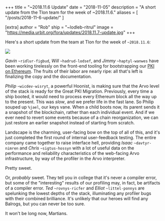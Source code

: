 +++
title = "~2018.11.6 Update"
date = "2018-11-05"
description = "A short update from the Tlon team for the week of ~2018.11.6."
aliases = [ "/posts/2018-11-6-update/" ]

[extra]
author = "Rob"
ship = "~lodleb-ritrul"
image = "https://media.urbit.org/fora/updates/2018.11.7-update.jpg"
+++

Here's a short update from the team at Tlon for the week of `~2018.11.6`:

![](https://media.urbit.org/fora/updates/2018.11.7-update.jpg)

_Gavin_ `~ridlur-figbud`, _Will_ `~hadrud-lodsef`, and _Jimmy_ `~haptyl-wanwes`
have been working tirelessly on the front-end tooling for bootstrapping our
[PKI on Ethereum](https://urbit.org/blog/2017.9-eth/). The fruits of their labor
are nearly ripe: all that's left is finalizing the copy and the documentation.

_Philip_ `~wicdev-wisryt`, a powerful Hoonist, is making sure that the Arvo
level of the stack is ready for the Great PKI Migration. Previously, every time
a ship booted, it would need to process every Ethereum block all the way up to
the present. This was _slow_, and we prefer life in the fast lane. So Philip
souped up `%jael`, our keys vane. When a child boots now, its parent sends it a
snapshot of the blockchain, rather than each individual event. And if we ever
need to revert some events because of a chain reorganization, we can just
restore an earlier snapshot instead of starting from scratch.

Landscape is the charming, user-facing bow on the top of all of this, and it's
just completed the first round of internal user-feedback testing. The entire
company came together to raise interface hell, providing _Isaac_
`~davtyr-nimren` and _Chris_ `~sigtus-hossyn` with a lot of useful data on the
performance and reliability characteristics of the web-facing Arvo
infrastructure, by way of the profiler in the Arvo interpreter.

Pretty sweet.

Or, _probably_ sweet. They tell you in college that it's never a compiler error,
but some of the "interesting" results of our profiling may, in fact, be
artifacts of a compiler error. _Ted_ `~rovnys-ricfer` and _Elliot_
`~littel-ponnys` are spelunking the lowest depths of the stack, illuminating any
profiler bugs with their combined brilliance. It's unlikely that our heroes will
find any Balrogs, but you can never be too sure.

It won't be long now, Martians.
